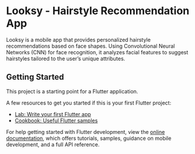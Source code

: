 # Looksy - Hairstyle Recommendation App

Looksy is a mobile app that provides personalized hairstyle recommendations based on face shapes. Using Convolutional Neural Networks (CNN) for face recognition, it analyzes facial features to suggest hairstyles tailored to the user’s unique attributes.

## Getting Started

This project is a starting point for a Flutter application.

A few resources to get you started if this is your first Flutter project:

- [Lab: Write your first Flutter app](https://docs.flutter.dev/get-started/codelab)
- [Cookbook: Useful Flutter samples](https://docs.flutter.dev/cookbook)

For help getting started with Flutter development, view the
[online documentation](https://docs.flutter.dev/), which offers tutorials,
samples, guidance on mobile development, and a full API reference.
